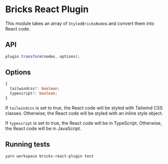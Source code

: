 # Bricks React Plugin

This module takes an array of `StyledBricksNode`s and convert them into React code.

## API

```js
plugin.transform(nodes, options);
```

## Options

```ts
{
  tailwindcss?: boolean;
  typescript?: boolean;
}
```

If `tailwindcss` is set to true, the React code will be styled with Tailwind CSS classes. Otherwise, the React code will be styled with an inline style object.

If `typescript` is set to true, the React code will be in TypeScript. Otherwise, the React code will be in JavaScript.

## Running tests

`yarn workspace bricks-react-plugin test`
